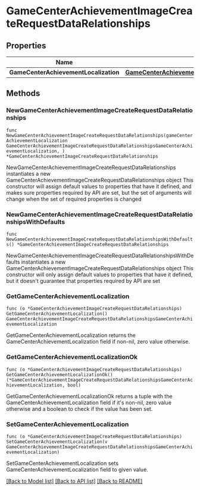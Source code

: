 # GameCenterAchievementImageCreateRequestDataRelationships

## Properties

Name | Type | Description | Notes
------------ | ------------- | ------------- | -------------
**GameCenterAchievementLocalization** | [**GameCenterAchievementImageCreateRequestDataRelationshipsGameCenterAchievementLocalization**](GameCenterAchievementImageCreateRequestDataRelationshipsGameCenterAchievementLocalization.md) |  | 

## Methods

### NewGameCenterAchievementImageCreateRequestDataRelationships

`func NewGameCenterAchievementImageCreateRequestDataRelationships(gameCenterAchievementLocalization GameCenterAchievementImageCreateRequestDataRelationshipsGameCenterAchievementLocalization, ) *GameCenterAchievementImageCreateRequestDataRelationships`

NewGameCenterAchievementImageCreateRequestDataRelationships instantiates a new GameCenterAchievementImageCreateRequestDataRelationships object
This constructor will assign default values to properties that have it defined,
and makes sure properties required by API are set, but the set of arguments
will change when the set of required properties is changed

### NewGameCenterAchievementImageCreateRequestDataRelationshipsWithDefaults

`func NewGameCenterAchievementImageCreateRequestDataRelationshipsWithDefaults() *GameCenterAchievementImageCreateRequestDataRelationships`

NewGameCenterAchievementImageCreateRequestDataRelationshipsWithDefaults instantiates a new GameCenterAchievementImageCreateRequestDataRelationships object
This constructor will only assign default values to properties that have it defined,
but it doesn't guarantee that properties required by API are set

### GetGameCenterAchievementLocalization

`func (o *GameCenterAchievementImageCreateRequestDataRelationships) GetGameCenterAchievementLocalization() GameCenterAchievementImageCreateRequestDataRelationshipsGameCenterAchievementLocalization`

GetGameCenterAchievementLocalization returns the GameCenterAchievementLocalization field if non-nil, zero value otherwise.

### GetGameCenterAchievementLocalizationOk

`func (o *GameCenterAchievementImageCreateRequestDataRelationships) GetGameCenterAchievementLocalizationOk() (*GameCenterAchievementImageCreateRequestDataRelationshipsGameCenterAchievementLocalization, bool)`

GetGameCenterAchievementLocalizationOk returns a tuple with the GameCenterAchievementLocalization field if it's non-nil, zero value otherwise
and a boolean to check if the value has been set.

### SetGameCenterAchievementLocalization

`func (o *GameCenterAchievementImageCreateRequestDataRelationships) SetGameCenterAchievementLocalization(v GameCenterAchievementImageCreateRequestDataRelationshipsGameCenterAchievementLocalization)`

SetGameCenterAchievementLocalization sets GameCenterAchievementLocalization field to given value.



[[Back to Model list]](../README.md#documentation-for-models) [[Back to API list]](../README.md#documentation-for-api-endpoints) [[Back to README]](../README.md)


